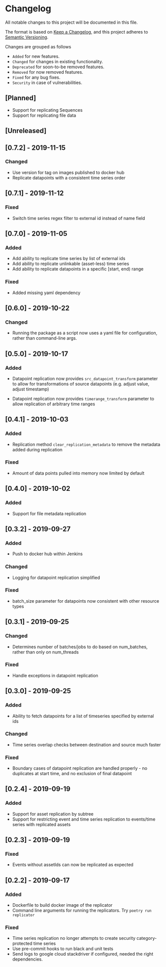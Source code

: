 # Changelog
All notable changes to this project will be documented in this file.

The format is based on [Keep a Changelog](https://keepachangelog.com/en/1.0.0/),
and this project adheres to [Semantic Versioning](https://semver.org/spec/v2.0.0.html).

Changes are grouped as follows
- `Added` for new features.
- `Changed` for changes in existing functionality.
- `Deprecated` for soon-to-be removed features.
- `Removed` for now removed features.
- `Fixed` for any bug fixes.
- `Security` in case of vulnerabilities.


## [Planned]
- Support for replicating Sequences
- Support for replicating file data

## [Unreleased]

## [0.7.2] - 2019-11-15

### Changed
- Use version for tag on images published to docker hub
- Replicate datapoints with a consistent time series order

## [0.7.1] - 2019-11-12

### Fixed
- Switch time series regex filter to external id instead of name field

## [0.7.0] - 2019-11-05

### Added
- Add ability to replicate time series by list of external ids
- Add ability to replicate unlinkable (asset-less) time series
- Add ability to replicate datapoints in a specific [start, end) range

### Fixed
- Added missing yaml dependency

## [0.6.0] - 2019-10-22

### Changed
- Running the package as a script now uses a yaml file for configuration, rather than command-line args.

## [0.5.0] - 2019-10-17

### Added
- Datapoint replication now provides `src_datapoint_transform` parameter to allow for transformations of
  source datapoints (e.g. adjust value, adjust timestamp)

- Datapoint replication now provides `timerange_transform` parameter to allow replication of arbitrary
  time ranges

## [0.4.1] - 2019-10-03

### Added
- Replication method `clear_replication_metadata` to remove the metadata added during replication

### Fixed
- Amount of data points pulled into memory now limited by default

## [0.4.0] - 2019-10-02

### Added
- Support for file metadata replication

## [0.3.2] - 2019-09-27

### Added
- Push to docker hub within Jenkins

### Changed
- Logging for datapoint replication simplified

### Fixed
- batch_size parameter for datapoints now consistent with other resource types

## [0.3.1] - 2019-09-25

### Changed
- Determines number of batches/jobs to do based on num_batches, rather than only on num_threads

### Fixed
- Handle exceptions in datapoint replication

## [0.3.0] - 2019-09-25

### Added
- Ability to fetch datapoints for a list of timeseries specified by external ids

### Changed
- Time series overlap checks between destination and source much faster

### Fixed
- Boundary cases of datapoint replication are handled properly - no duplicates at start time,
and no exclusion of final datapoint

## [0.2.4] - 2019-09-19

### Added
- Support for asset replication by subtree
- Support for restricting event and time series replication to events/time series with replicated assets

## [0.2.3] - 2019-09-19

### Fixed
- Events without assetIds can now be replicated as expected

## [0.2.2] - 2019-09-17

### Added
- Dockerfile to build docker image of the replicator
- Command line arguments for running the replicators. Try `poetry run replicator`

### Fixed
- Time series replication no longer attempts to create security category-protected time series
- Use pre-commit hooks to run black and unit tests
- Send logs to google cloud stackdriver if configured, needed the right dependencies.
